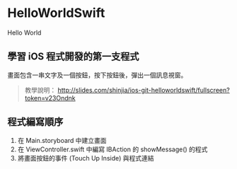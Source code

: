 # HelloWorldSwift
Hello World

## 學習 iOS 程式開發的第一支程式

畫面包含一串文字及一個按鈕，按下按鈕後，彈出一個訊息視窗。

> 教學說明： 
> http://slides.com/shinjia/ios-git-helloworldswift/fullscreen?token=v23Ondnk

## 程式編寫順序

1. 在 Main.storyboard 中建立畫面
2. 在 ViewController.swift 中編寫 IBAction 的 showMessage() 的程式
3. 將畫面按鈕的事件 (Touch Up Inside) 與程式連結

